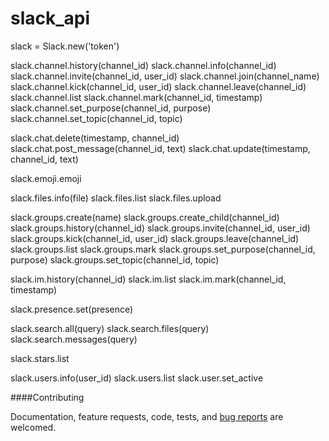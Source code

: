 slack_api
=========
slack = Slack.new('token')

slack.channel.history(channel_id)
slack.channel.info(channel_id)
slack.channel.invite(channel_id, user_id)
slack.channel.join(channel_name)
slack.channel.kick(channel_id, user_id)
slack.channel.leave(channel_id)
slack.channel.list
slack.channel.mark(channel_id, timestamp)
slack.channel.set_purpose(channel_id, purpose)
slack.channel.set_topic(channel_id, topic)

slack.chat.delete(timestamp, channel_id)
slack.chat.post_message(channel_id, text)
slack.chat.update(timestamp, channel_id, text)

slack.emoji.emoji

slack.files.info(file)
slack.files.list
slack.files.upload

slack.groups.create(name)
slack.groups.create_child(channel_id)
slack.groups.history(channel_id)
slack.groups.invite(channel_id, user_id)
slack.groups.kick(channel_id, user_id)
slack.groups.leave(channel_id)
slack.groups.list
slack.groups.mark
slack.groups.set_purpose(channel_id, purpose)
slack.groups.set_topic(channel_id, topic)

slack.im.history(channel_id)
slack.im.list
slack.im.mark(channel_id, timestamp)

slack.presence.set(presence)

slack.search.all(query)
slack.search.files(query)
slack.search.messages(query)

slack.stars.list

slack.users.info(user_id)
slack.users.list
slack.user.set_active

####Contributing

Documentation, feature requests, code, tests, and [bug reports](https://github.com/andrewrdakers/slack_api/issues) are welcomed.
